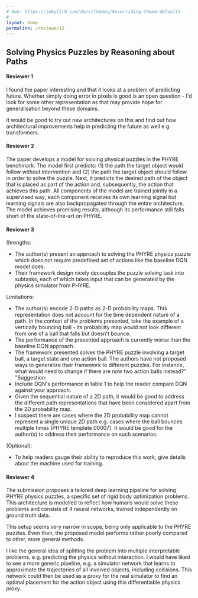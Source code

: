 ```yaml
---
# See: https://jekyllrb.com/docs/themes/#overriding-theme-defaults
#
layout: home
permalink: /reviews/12
---
```


## Solving Physics Puzzles by Reasoning about Paths

#### Reviewer 1
I found the paper interesting and that it looks at a problem of predicting future. Whether simply doing error in pixels is good is an open question - I'd look for some other representation as that may provide hope for generalisation beyond these domains. 

It would be good to try out new architectures on this and find out how architectural improvements help in predicting the future as well e.g. transformers. 

#### Reviewer 2
The paper develops a model for solving physical puzzles in the PHYRE benchmark. The model first predicts: (1) the path the target object would follow without intervention and (2) the path the target object should follow in order to solve the puzzle. Next, it predicts the desired path of the object that is placed as part of the action and, subsequently, the action that achieves this path. All components of the model are trained jointly in a supervised way; each component receives its own learning signal but learning signals are also backpropagated through the entire architecture. The model achieves promising results, although its performance still falls short of the state-of-the-art on PHYRE.

#### Reviewer 3
Strengths:
- The author(s) present an approach to solving the PHYRE physics puzzle which does not require predefined set of actions like the baseline DQN model does.
- Their framework design nicely decouples the puzzle solving task into subtasks, each of which takes input that can be generated by the physics simulator from PHYRE.
 
Limitations:
- The author(s) encode 2-D paths as 2-D probability maps. This representation does not account for the time dependent nature of a path. In the context of the problems presented, take the example of a vertically bouncing ball - its probability map would not look different from one of a ball that falls but doesn't bounce.
- The performance of the presented approach is currently worse than the baseline DQN approach.
- The framework presented solves the PHYRE puzzle involving a target ball, a target state and one action ball. The authors have not proposed ways to generalize their framework to different puzzles. For instance, what would need to change if there are now two action balls instead?"	"Suggestion:
- Include DQN's performance in table 1 to help the reader compare DQN against your approach.
- Given the sequential nature of a 2D path, it would be good to address the different path representations that have been considered apart from the 2D probability map.
- I suspect there are cases where the 2D probability map cannot represent a single unique 2D path e.g. cases where the ball bounces multiple times (PHYRE template 00007). It would be good for the author(s) to address their performance on such scenarios.

(Optional):
- To help readers gauge their ability to reproduce this work, give details about the machine used for training.

#### Reviewer 4
The submission proposes a tailored deep learning pipeline for solving PHYRE physics puzzles, a specific set of rigid body optimization problems. This architecture is modelled to reflect how humans would solve these problems and consists of 4 neural networks, trained independently on ground truth data.

This setup seems very narrow in scope, being only applicable to the PHYRE puzzles.
Even then, the proposed model performs rather poorly compared to other, more general methods.

I like the general idea of splitting the problem into multiple interpretable problems, e.g. predicting the physics without interaction.
I would have liked to see a more generic pipeline, e.g. a simulator network that learns to approximate the trajectories of all involved objects, including collisions.
This network could then be used as a proxy for the real simulator to find an optimal placement for the action object using this differentiable physics proxy.